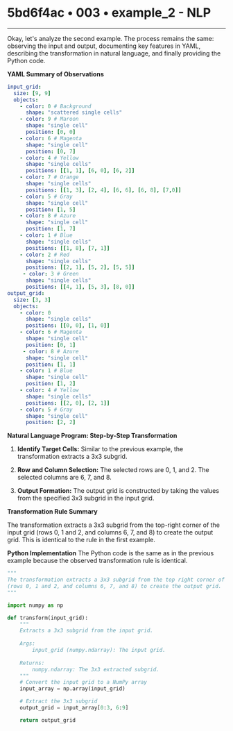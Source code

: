 # 5bd6f4ac • 003 • example_2 - NLP

---
Okay, let's analyze the second example. The process remains the same: observing the input and output, documenting key features in YAML, describing the transformation in natural language, and finally providing the Python code.

**YAML Summary of Observations**

```yaml
input_grid:
  size: [9, 9]
  objects:
    - color: 0 # Background
      shape: "scattered single cells"
    - color: 9 # Maroon
      shape: "single cell"
      position: [0, 0]
    - color: 6 # Magenta
      shape: "single cell"
      position: [0, 7]
    - color: 4 # Yellow
      shape: "single cells"
      positions: [[1, 1], [6, 0], [6, 2]]
    - color: 7 # Orange
      shape: "single cells"
      positions: [[1, 3], [2, 4], [6, 6], [6, 8], [7,0]]
    - color: 5 # Gray
      shape: "single cell"
      position: [1, 5]
    - color: 8 # Azure
      shape: "single cell"
      position: [1, 7]
    - color: 1 # Blue
      shape: "single cells"
      positions: [[1, 8], [7, 1]]
    - color: 2 # Red
      shape: "single cells"
      positions: [[2, 1], [5, 2], [5, 5]]
     - color: 3 # Green
      shape: "single cells"
      positions: [[4, 1], [5, 3], [8, 0]]
output_grid:
  size: [3, 3]
  objects:
    - color: 0
      shape: "single cells"
      positions: [[0, 0], [1, 0]]
    - color: 6 # Magenta
      shape: "single cell"
      position: [0, 1]
     - color: 8 # Azure
      shape: "single cell"
      position: [1, 1]
    - color: 1 # Blue
      shape: "single cell"
      position: [1, 2]
    - color: 4 # Yellow
      shape: "single cells"
      positions: [[2, 0], [2, 1]]
    - color: 5 # Gray
      shape: "single cell"
      position: [2, 2]
```

**Natural Language Program: Step-by-Step Transformation**

1.  **Identify Target Cells:** Similar to the previous example, the transformation extracts a 3x3 subgrid.

2.  **Row and Column Selection:** The selected rows are 0, 1, and 2. The selected columns are 6, 7, and 8.

3.  **Output Formation:** The output grid is constructed by taking the values from the specified 3x3 subgrid in the input grid.

**Transformation Rule Summary**

The transformation extracts a 3x3 subgrid from the top-right corner of the input grid (rows 0, 1 and 2, and columns 6, 7, and 8) to create the output grid.  This is identical to the rule in the first example.

**Python Implementation**
The Python code is the same as in the previous example because the observed transformation rule is identical.

```python
"""
The transformation extracts a 3x3 subgrid from the top right corner of the input grid 
(rows 0, 1 and 2, and columns 6, 7, and 8) to create the output grid.
"""

import numpy as np

def transform(input_grid):
    """
    Extracts a 3x3 subgrid from the input grid.
    
    Args:
        input_grid (numpy.ndarray): The input grid.
    
    Returns:
        numpy.ndarray: The 3x3 extracted subgrid.
    """
    # Convert the input grid to a NumPy array
    input_array = np.array(input_grid)

    # Extract the 3x3 subgrid
    output_grid = input_array[0:3, 6:9]

    return output_grid
```


